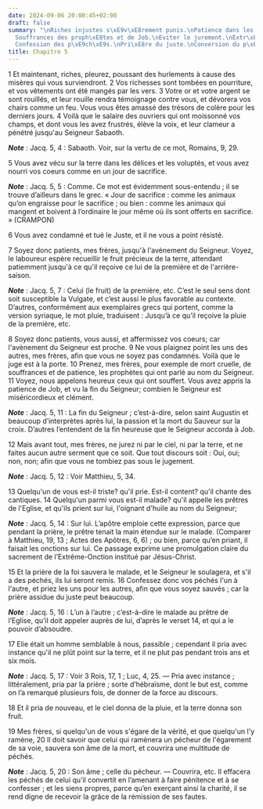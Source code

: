 ```yaml
---
date: 2024-09-06 20:00:45+02:00
draft: false
summary: "\nRiches injustes s\xE9v\xE8rement punis.\nPatience dans les afflictions.\n\
  Souffrances des proph\xE8tes et de Job.\nEviter le jurement.\nExtr\xEAme-Onction.\n\
  Confession des p\xE9ch\xE9s.\nPri\xE8re du juste.\nConversion du p\xE9cheur.\n"
title: Chapitre 5
---
```





1 Et maintenant, riches, pleurez, poussant des hurlements à cause des misères qui vous surviendront. 2 Vos richesses sont tombées en pourriture, et vos vêtements ont été mangés par les vers. 3 Votre or et votre argent se sont rouillés, et leur rouille rendra témoignage contre vous, et dévorera vos chairs comme un feu. Vous vous êtes amassé des trésors de colère pour les derniers jours. 4 Voilà que le salaire des ouvriers qui ont moissonné vos champs, et dont vous les avez frustrés, élève la voix, et leur clameur a pénétré jusqu'au Seigneur Sabaoth.

***Note*** :  Jacq. 5, 4 : Sabaoth. Voir, sur la vertu de ce mot, Romains, 9, 29.

5 Vous avez vécu sur la terre dans les délices et les voluptés, et vous avez nourri vos coeurs comme en un jour de sacrifice.

***Note*** :  Jacq. 5, 5 : Comme. Ce mot est évidemment sous-entendu ; il se trouve d’ailleurs dans le grec. « Jour de sacrifice : comme les animaux qu’on engraisse pour le sacrifice ; ou bien : comme les animaux qui mangent et boivent à l’ordinaire le jour même où ils sont offerts en sacrifice. » (CRAMPON)

6 Vous avez condamné et tué le Juste, et il ne vous a point résisté.


7 Soyez donc patients, mes frères, jusqu'à l'avènement du Seigneur. Voyez, le laboureur espère recueillir le fruit précieux de la terre, attendant patiemment jusqu'à ce qu'il reçoive ce lui de la première et de l'arrière-saison.

***Note*** :  Jacq. 5, 7 : Celui (le fruit) de la première, etc. C’est le seul sens dont soit susceptible la Vulgate, et c’est aussi le plus favorable au contexte. D’autres, conformément aux exemplaires grecs qui portent, comme la version syriaque, le mot pluie, traduisent : Jusqu’à ce qu’il reçoive la pluie de la première, etc.

8 Soyez donc patients, vous aussi, et affermissez vos coeurs; car l'avènement du Seigneur est proche. 9 Ne vous plaignez point les uns des autres, mes frères, afin que vous ne soyez pas condamnés. Voilà que le juge est à la porte. 10 Prenez, mes frères, pour exemple de mort cruelle, de souffrances et de patience, les prophètes qui ont parlé au nom du Seigneur. 11 Voyez, nous appelons heureux ceux qui ont souffert. Vous avez appris la patience de Job, et vu la fin du Seigneur; combien le Seigneur est miséricordieux et clément.

***Note*** :  Jacq. 5, 11 : La fin du Seigneur ; c’est-à-dire, selon saint Augustin et beaucoup d’interprètes après lui, la passion et la mort du Sauveur sur la croix. D’autres l’entendent de la fin heureuse que le Seigneur accorda à Job.


12 Mais avant tout, mes frères, ne jurez ni par le ciel, ni par la terre, et ne faites aucun autre serment que ce soit. Que tout discours soit : Oui, oui; non, non; afin que vous ne tombiez pas sous le jugement.

***Note*** :  Jacq. 5, 12 : Voir Matthieu, 5, 34.


13 Quelqu'un de vous est-il triste? qu'il prie. Est-il content? qu'il chante des cantiques. 14 Quelqu'un parmi vous est-il malade? qu'il appelle les prêtres de l'Eglise, et qu'ils prient sur lui, l'oignant d'huile au nom du Seigneur;

***Note*** :  Jacq. 5, 14 : Sur lui. L’apôtre emploie cette expression, parce que pendant la prière, le prêtre tenait la main étendue sur le malade. (Comparer à Matthieu, 19, 13 ; Actes des Apôtres, 6, 6) ; ou bien, parce qu’en priant, il faisait les onctions sur lui. Ce passage exprime une promulgation claire du sacrement de l’Extrême-Onction institué par Jésus-Christ.

15 Et la prière de la foi sauvera le malade, et le Seigneur le soulagera, et s'il a des péchés, ils lui seront remis. 16 Confessez donc vos péchés l'un à l'autre, et priez les uns pour les autres, afin que vous soyez sauvés ; car la prière assidue du juste peut beaucoup.

***Note*** :  Jacq. 5, 16 : L’un à l’autre ; c’est-à-dire le malade au prêtre de l’Eglise, qu’il doit appeler auprès de lui, d’après le verset 14, et qui a le pouvoir d’absoudre.

17 Elie était un homme semblable à nous, passible ; cependant il pria avec instance qu'il ne plût point sur la terre, et il ne plut pas pendant trois ans et six mois.

***Note*** :  Jacq. 5, 17 : Voir 3 Rois, 17, 1 ; Luc, 4, 25. ― Pria avec instance ; littéralement, pria par la prière ; sorte d’hébraïsme, dont le but est, comme on l’a remarqué plusieurs fois, de donner de la force au discours.

18 Et il pria de nouveau, et le ciel donna de la pluie, et la terre donna son fruit.


19 Mes frères, si quelqu'un de vous s'égare de la vérité, et que quelqu'un l'y ramène, 20 Il doit savoir que celui qui ramènera un pécheur de l'égarement de sa voie, sauvera son âme de la mort, et couvrira une multitude de péchés.

***Note*** :  Jacq. 5, 20 : Son âme ; celle du pécheur. ― Couvrira, etc. Il effacera les péchés de celui qu’il convertit en l’amenant à faire pénitence et à se confesser ; et les siens propres, parce qu’en exerçant ainsi la charité, il se rend digne de recevoir la grâce de la rémission de ses fautes.
